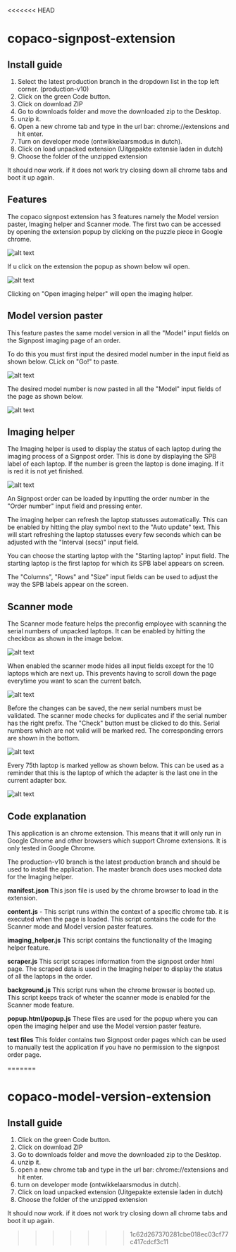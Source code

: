 <<<<<<< HEAD
# copaco-signpost-extension

## Install guide

1. Select the latest production branch in the dropdown list in the top left corner. (production-v10)
2. Click on the green Code button.
3. Click on download ZIP
4. Go to downloads folder and move the downloaded zip to the Desktop.
5. unzip it.
6. Open a new chrome tab and type in the url bar: chrome://extensions and hit enter.
7. Turn on developer mode (ontwikkelaarsmodus in dutch).
8. Click on load unpacked extension (Uitgepakte extensie laden in dutch)
9. Choose the folder of the unzipped extension

It should now work.
if it does not work try closing down all chrome tabs and boot it up again.

## Features
The copaco signpost extension has 3 features namely the Model version paster, Imaging helper and Scanner mode. The first two can be accessed by opening the extension popup by clicking on the puzzle piece in Google chrome. 

![alt text](images/puzzle-piece.png)

If u click on the extension the popup as shown below wil open.

![alt text](images/extension-popup.png)

Clicking on "Open imaging helper" will open the imaging helper.

## Model version paster

This feature pastes the same model version in all the "Model" input fields on the Signpost imaging page of an order. 

To do this you must first input the desired model number in the input field as shown below. CLick on "Go!" to paste.

![alt text](images/paste-popup.png)

The desired model number is now pasted in all the "Model" input fields of the page as shown below.

![alt text](images/pasted-numbers.png)


## Imaging helper

The Imaging helper is used to display the status of each laptop during the imaging process of a Signpost order. This is done by displaying the SPB label of each laptop. If the number is green the laptop is done imaging. If it is red it is not yet finished.

![alt text](images/imaging-helper.png)

An Signpost order can be loaded by inputting the order number in the "Order number" input field and pressing enter.

The imaging helper can refresh the laptop statusses automatically. This can be enabled by hitting the play symbol next to the "Auto update" text. This will start refreshing the laptop statusses every few seconds which can be adjusted with the "Interval (secs)" input field.

You can choose the starting laptop with the "Starting laptop" input field. The starting laptop is the first laptop for which its SPB label appears on screen.

The "Columns", "Rows" and "Size" input fields can be used to adjust the way the SPB labels appear on the screen.

## Scanner mode

The Scanner mode feature helps the preconfig employee with scanning the serial numbers of unpacked laptops. It can be enabled by hitting the checkbox as shown in the image below.

![alt text](images/enable-scanner-mode.png)

When enabled the scanner mode hides all input fields except for the 10 laptops which are next up. This prevents having to scroll down the page everytime you want to scan the current batch. 

![alt text](images/scanner-mode.png)

Before the changes can be saved, the new serial numbers must be validated. The scanner mode checks for duplicates and if the serial number has the right prefix. The "Check" button must be clicked to do this. Serial numbers which are not valid will be marked red. The corresponding errors are shown in the bottom.

![alt text](images/scanner-mode-error.png)

Every 75th laptop is marked yellow as shown below. This can be used as a reminder that this is the laptop of which the adapter is the last one in the current adapter box.

![alt text](images/mark75.png)

## Code explanation

This application is an chrome extension. This means that it will only run in Google Chrome and other browsers which support Chrome extensions. It is only tested in Google Chrome.

The production-v10 branch is the latest production branch and should be used to install the application. The master branch does uses mocked data for the Imaging helper.

**manifest.json** This json file is used by the chrome browser to load in the extension.

**content.js** - This script runs within the context of a specific chrome tab. it is executed when the page is loaded. This script contains the code for the Scanner mode and Model version paster features.

**imaging_helper.js** This script contains the functionality of the Imaging helper feature.

**scraper.js** This script scrapes information from the signpost order html page. The scraped data is used in the Imaging helper to display the status of all the laptops in the order.

**background.js** This script runs when the chrome browser is booted up. This script keeps track of wheter the scanner mode is enabled for the Scanner mode feature.

**popup.html/popup.js** These files are used for the popup where you can open the imaging helper and use the Model version paster feature.

**test files** This folder contains two Signpost order pages which can be used to manually test the application if you have no permission to the signpost order page.

=======
# copaco-model-version-extension

## Install guide

1. Click on the green Code button.
2. Click on download ZIP
3. Go to downloads folder and move the downloaded zip to the Desktop.
4. unzip it.
5. open a new chrome tab and type in the url bar: chrome://extensions and hit enter.
6. turn on developer mode (ontwikkelaarsmodus in dutch).
7. Click on load unpacked extension (Uitgepakte extensie laden in dutch)
8. Choose the folder of the unzipped extension

It should now work.
if it does not work try closing down all chrome tabs and boot it up again.
>>>>>>> 1c62d267370281cbe018ec03cf77c417cdcf3c11
